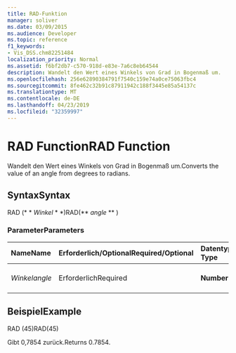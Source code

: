 ```yaml
---
title: RAD-Funktion
manager: soliver
ms.date: 03/09/2015
ms.audience: Developer
ms.topic: reference
f1_keywords:
- Vis_DSS.chm82251484
localization_priority: Normal
ms.assetid: f6bf2db7-c570-918d-e83e-7a6c8eb64544
description: Wandelt den Wert eines Winkels von Grad in Bogenmaß um.
ms.openlocfilehash: 256e62890384791f7540c159e74a0ce75063fbc4
ms.sourcegitcommit: 8fe462c32b91c87911942c188f3445e85a54137c
ms.translationtype: MT
ms.contentlocale: de-DE
ms.lasthandoff: 04/23/2019
ms.locfileid: "32359997"
---
```

# <a name="rad-function"></a><span data-ttu-id="87aa7-103">RAD Function</span><span class="sxs-lookup"><span data-stu-id="87aa7-103">RAD Function</span></span>

<span data-ttu-id="87aa7-104">Wandelt den Wert eines Winkels von Grad in Bogenmaß um.</span><span class="sxs-lookup"><span data-stu-id="87aa7-104">Converts the value of an angle from degrees to radians.</span></span>
  
## <a name="syntax"></a><span data-ttu-id="87aa7-105">Syntax</span><span class="sxs-lookup"><span data-stu-id="87aa7-105">Syntax</span></span>

<span data-ttu-id="87aa7-106">RAD (\* \* *Winkel* \* \*)</span><span class="sxs-lookup"><span data-stu-id="87aa7-106">RAD(\*\* *angle* \*\* )</span></span> 
  
### <a name="parameters"></a><span data-ttu-id="87aa7-107">Parameter</span><span class="sxs-lookup"><span data-stu-id="87aa7-107">Parameters</span></span>

|<span data-ttu-id="87aa7-108">**Name**</span><span class="sxs-lookup"><span data-stu-id="87aa7-108">**Name**</span></span>|<span data-ttu-id="87aa7-109">**Erforderlich/Optional**</span><span class="sxs-lookup"><span data-stu-id="87aa7-109">**Required/Optional**</span></span>|<span data-ttu-id="87aa7-110">**Datentyp**</span><span class="sxs-lookup"><span data-stu-id="87aa7-110">**Data Type**</span></span>|<span data-ttu-id="87aa7-111">**Beschreibung**</span><span class="sxs-lookup"><span data-stu-id="87aa7-111">**Description**</span></span>|
|:-----|:-----|:-----|:-----|
| <span data-ttu-id="87aa7-112">_Winkel_</span><span class="sxs-lookup"><span data-stu-id="87aa7-112">_angle_</span></span> <br/> |<span data-ttu-id="87aa7-113">Erforderlich</span><span class="sxs-lookup"><span data-stu-id="87aa7-113">Required</span></span>  <br/> |<span data-ttu-id="87aa7-114">**Number**</span><span class="sxs-lookup"><span data-stu-id="87aa7-114">**Number**</span></span> <br/> |<span data-ttu-id="87aa7-115">Der umzuwandelnde Winkel.</span><span class="sxs-lookup"><span data-stu-id="87aa7-115">The angle to convert.</span></span>  <br/> |
   
## <a name="example"></a><span data-ttu-id="87aa7-116">Beispiel</span><span class="sxs-lookup"><span data-stu-id="87aa7-116">Example</span></span>

<span data-ttu-id="87aa7-117">RAD (45)</span><span class="sxs-lookup"><span data-stu-id="87aa7-117">RAD(45)</span></span> 
  
<span data-ttu-id="87aa7-118">Gibt 0,7854 zurück.</span><span class="sxs-lookup"><span data-stu-id="87aa7-118">Returns 0.7854.</span></span> 
  

